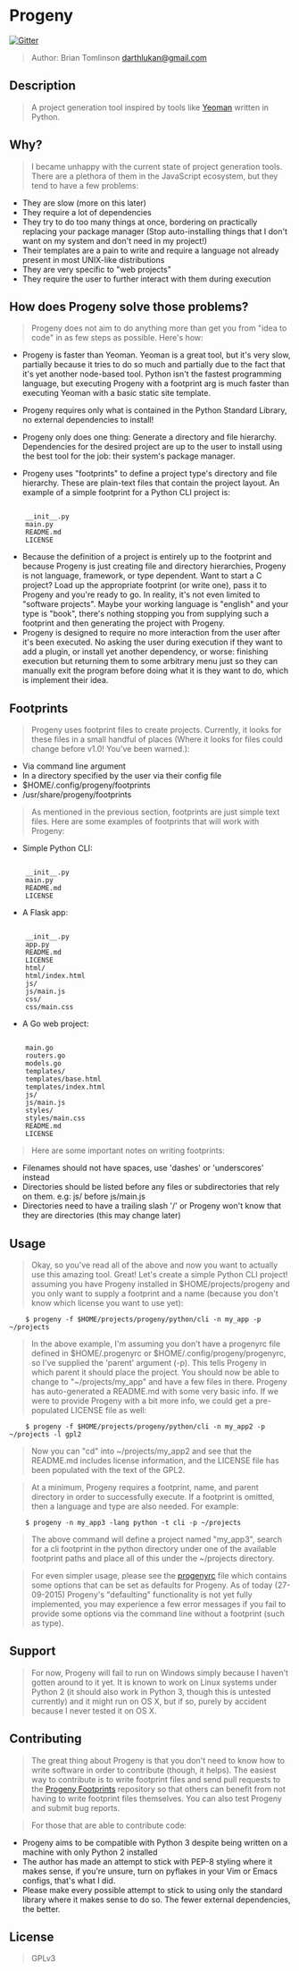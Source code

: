 # Progeny

[![Gitter](https://badges.gitter.im/Join%20Chat.svg)](https://gitter.im/darthlukan/progeny?utm_source=badge&utm_medium=badge&utm_campaign=pr-badge&utm_content=badge)

> Author: Brian Tomlinson <darthlukan@gmail.com>


## Description

> A project generation tool inspired by tools like [Yeoman](http://yeoman.io/) written in Python.


## Why?

> I became unhappy with the current state of project generation tools.  There are a plethora of them in the JavaScript
> ecosystem, but they tend to have a few problems:

* They are slow (more on this later)
* They require a lot of dependencies
* They try to do too many things at once, bordering on practically replacing your package manager (Stop auto-installing
  things that I don't want on my system and don't need in my project!)
* Their templates are a pain to write and require a language not already present in most UNIX-like distributions
* They are very specific to "web projects"
* They require the user to further interact with them during execution


## How does Progeny solve those problems?

> Progeny does not aim to do anything more than get you from "idea to code" in as few steps as possible. Here's how:

* Progeny is faster than Yeoman. Yeoman is a great tool, but it's very slow, partially because it tries to do so much
  and partially due to the fact that it's yet another node-based tool. Python isn't the fastest programming language,
  but executing Progeny with a footprint arg is much faster than executing Yeoman with a basic static site template.

* Progeny requires only what is contained in the Python Standard Library, no external dependencies to install!
* Progeny only does one thing: Generate a directory and file hierarchy. Dependencies for the desired project are up to
  the user to install using the best tool for the job: their system's package manager.
* Progeny uses "footprints" to define a project type's directory and file hierarchy. These are plain-text files that
  contain the project layout.  An example of a simple footprint for a Python CLI project is:

```
  
    __init__.py
    main.py
    README.md
    LICENSE
```

* Because the definition of a project is entirely up to the footprint and because Progeny is just creating file and
  directory hierarchies, Progeny is not language, framework, or type dependent.  Want to start a C project? Load up the
  appropriate footprint (or write one), pass it to Progeny and you're ready to go. In reality, it's not even limited to
  "software projects". Maybe your working language is "english" and your type is "book", there's nothing stopping you
  from supplying such a footprint and then generating the project with Progeny.
* Progeny is designed to require no more interaction from the user after it's been executed. No asking the user during
  execution if they want to add a plugin, or install yet another dependency, or worse: finishing execution but returning
  them to some arbitrary menu just so they can manually exit the program before doing what it is they want to do, which
  is implement their idea.


## Footprints

> Progeny uses footprint files to create projects. Currently, it looks for these files in a small handful of places
> (Where it looks for files could change before v1.0! You've been warned.):

* Via command line argument
* In a directory specified by the user via their config file
* $HOME/.config/progeny/footprints
* /usr/share/progeny/footprints

> As mentioned in the previous section, footprints are just simple text files.  Here are some examples of footprints
> that will work with Progeny:

* Simple Python CLI:


```

    __init__.py
    main.py
    README.md
    LICENSE
```

* A Flask app:

```

    __init__.py
    app.py
    README.md
    LICENSE
    html/
    html/index.html
    js/
    js/main.js
    css/
    css/main.css
```

* A Go web project:


```

    main.go
    routers.go
    models.go
    templates/
    templates/base.html
    templates/index.html
    js/
    js/main.js
    styles/
    styles/main.css
    README.md
    LICENSE
```

> Here are some important notes on writing footprints:

* Filenames should not have spaces, use 'dashes' or 'underscores' instead
* Directories should be listed before any files or subdirectories that rely on them. e.g: js/ before js/main.js
* Directories need to have a trailing slash '/' or Progeny won't know that they are directories (this may change later)


## Usage

> Okay, so you've read all of the above and now you want to actually use this amazing tool. Great! Let's create a simple
> Python CLI project! assuming you have Progeny installed in $HOME/projects/progeny and you only want to supply a
> footprint and a name (because you don't know which license you want to use yet):

```
    $ progeny -f $HOME/projects/progeny/python/cli -n my_app -p ~/projects
```

> In the above example, I'm assuming you don't have a progenyrc file defined in $HOME/.progenyrc or
> $HOME/.config/progeny/progenyrc, so I've supplied the 'parent' argument (-p). This tells Progeny in which parent it
> should place the project.  You should now be able to change to "~/projects/my_app" and have a few files in there.
> Progeny has auto-generated a README.md with some very basic info.  If we were to provide Progeny with a bit more info,
> we could get a pre-populated LICENSE file as well:

```
    $ progeny -f $HOME/projects/progeny/python/cli -n my_app2 -p ~/projects -l gpl2
```

> Now you can "cd" into ~/projects/my_app2 and see that the README.md includes license information, and the LICENSE file
> has been populated with the text of the GPL2.

> At a minimum, Progeny requires a footprint, name, and parent directory in order to successfully execute.  If a
> footprint is omitted, then a language and type are also needed. For example:

```
    $ progeny -n my_app3 -lang python -t cli -p ~/projects
```

> The above command will define a project named "my_app3", search for a cli footprint in the python directory under one
> of the available footprint paths and place all of this under the ~/projects directory.

> For even simpler usage, please see the [progenyrc](https://github.com/darthlukan/progeny/blob/master/progenyrc) file which contains some options that can be set as defaults for
> Progeny. As of today (27-09-2015) Progeny's "defaulting" functionality is not yet fully implemented, you may
> experience a few error messages if you fail to provide some options via the command line without a footprint (such as
> type).


## Support

> For now, Progeny will fail to run on Windows simply because I haven't gotten around to it yet.  It is known to work on
> Linux systems under Python 2 (it should also work in Python 3, though this is untested currently) and it might run on
> OS X, but if so, purely by accident because I never tested it on OS X.


## Contributing

> The great thing about Progeny is that you don't need to know how to write software in order to contribute (though, it
> helps). The easiest way to contribute is to write footprint files and send pull requests to the [Progeny Footprints](https://github.com/darthlukan/progeny-footprints)
> repository so that others can benefit from not having to write footprint files themselves. You can also test Progeny
> and submit bug reports.

> For those that are able to contribute code:

* Progeny aims to be compatible with Python 3 despite being written on a machine with only Python 2 installed
* The author has made an attempt to stick with PEP-8 styling where it makes sense, if you're unsure, turn on pyflakes in
  your Vim or Emacs configs, that's what I did.
* Please make every possible attempt to stick to using only the standard library where it makes sense to do so. The
  fewer external dependencies, the better.


## License
> GPLv3
